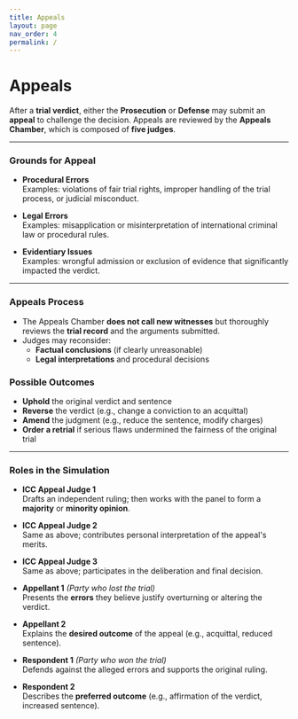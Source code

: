 ```yaml
---
title: Appeals
layout: page
nav_order: 4
permalink: /
---
```


# Appeals

After a **trial verdict**, either the **Prosecution** or **Defense** may submit an **appeal** to challenge the decision. Appeals are reviewed by the **Appeals Chamber**, which is composed of **five judges**.

---

### Grounds for Appeal

- **Procedural Errors**  
  Examples: violations of fair trial rights, improper handling of the trial process, or judicial misconduct.

- **Legal Errors**  
  Examples: misapplication or misinterpretation of international criminal law or procedural rules.

- **Evidentiary Issues**  
  Examples: wrongful admission or exclusion of evidence that significantly impacted the verdict.

---

### Appeals Process

- The Appeals Chamber **does not call new witnesses** but thoroughly reviews the **trial record** and the arguments submitted.
- Judges may reconsider:
  - **Factual conclusions** (if clearly unreasonable)
  - **Legal interpretations** and procedural decisions

### Possible Outcomes

- **Uphold** the original verdict and sentence  
- **Reverse** the verdict (e.g., change a conviction to an acquittal)  
- **Amend** the judgment (e.g., reduce the sentence, modify charges)  
- **Order a retrial** if serious flaws undermined the fairness of the original trial

---

### Roles in the Simulation

- **ICC Appeal Judge 1**  
  Drafts an independent ruling; then works with the panel to form a **majority** or **minority opinion**.

- **ICC Appeal Judge 2**  
  Same as above; contributes personal interpretation of the appeal's merits.

- **ICC Appeal Judge 3**  
  Same as above; participates in the deliberation and final decision.

- **Appellant 1** *(Party who lost the trial)*  
  Presents the **errors** they believe justify overturning or altering the verdict.

- **Appellant 2**  
  Explains the **desired outcome** of the appeal (e.g., acquittal, reduced sentence).

- **Respondent 1** *(Party who won the trial)*  
  Defends against the alleged errors and supports the original ruling.

- **Respondent 2**  
  Describes the **preferred outcome** (e.g., affirmation of the verdict, increased sentence).